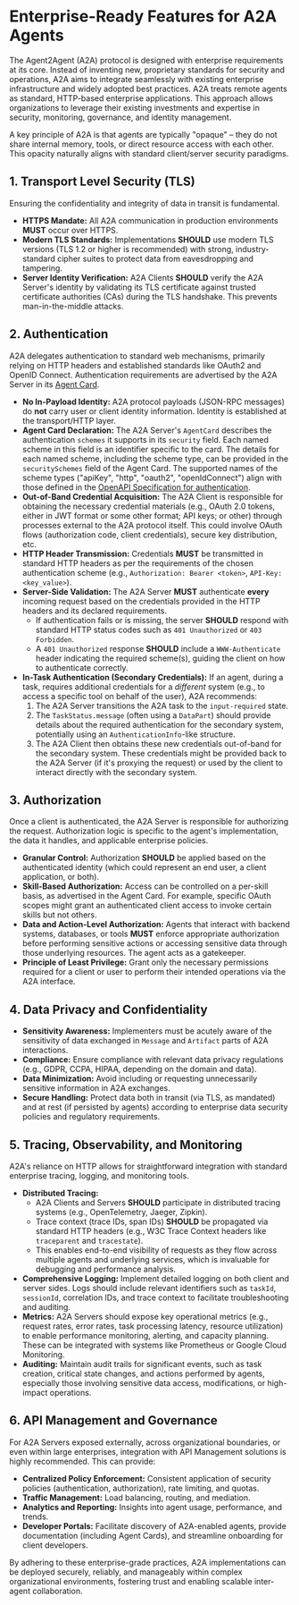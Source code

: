 # Enterprise-Ready Features for A2A Agents

The Agent2Agent (A2A) protocol is designed with enterprise requirements at its core. Instead of inventing new, proprietary standards for security and operations, A2A aims to integrate seamlessly with existing enterprise infrastructure and widely adopted best practices. A2A treats remote agents as standard, HTTP-based enterprise applications. This approach allows organizations to leverage their existing investments and expertise in security, monitoring, governance, and identity management.

A key principle of A2A is that agents are typically "opaque" – they do not share internal memory, tools, or direct resource access with each other. This opacity naturally aligns with standard client/server security paradigms.

## 1. Transport Level Security (TLS)

Ensuring the confidentiality and integrity of data in transit is fundamental.

- **HTTPS Mandate:** All A2A communication in production environments **MUST** occur over HTTPS.
- **Modern TLS Standards:** Implementations **SHOULD** use modern TLS versions (TLS 1.2 or higher is recommended) with strong, industry-standard cipher suites to protect data from eavesdropping and tampering.
- **Server Identity Verification:** A2A Clients **SHOULD** verify the A2A Server's identity by validating its TLS certificate against trusted certificate authorities (CAs) during the TLS handshake. This prevents man-in-the-middle attacks.

## 2. Authentication

A2A delegates authentication to standard web mechanisms, primarily relying on HTTP headers and established standards like OAuth2 and OpenID Connect. Authentication requirements are advertised by the A2A Server in its [Agent Card](spec/index.md#5-agent-discovery-the-agent-card).

- **No In-Payload Identity:** A2A protocol payloads (JSON-RPC messages) do **not** carry user or client identity information. Identity is established at the transport/HTTP layer.
- **Agent Card Declaration:** The A2A Server's `AgentCard` describes the authentication `schemes` it supports in its `security` field. Each named scheme in this field is an identifier specific to the card. The details for each named scheme, including the scheme type, can be provided in the `securitySchemes` field of the Agent Card. The supported names of the scheme types ("apiKey", "http", "oauth2", "openIdConnect") align with those defined in the [OpenAPI Specification for authentication](https://swagger.io/docs/specification/authentication/).
- **Out-of-Band Credential Acquisition:** The A2A Client is responsible for obtaining the necessary credential materials (e.g., OAuth 2.0 tokens, either in JWT format or some other format; API keys; or other) through processes external to the A2A protocol itself. This could involve OAuth flows (authorization code, client credentials), secure key distribution, etc.
- **HTTP Header Transmission:** Credentials **MUST** be transmitted in standard HTTP headers as per the requirements of the chosen authentication scheme (e.g., `Authorization: Bearer <token>`, `API-Key: <key_value>`).
- **Server-Side Validation:** The A2A Server **MUST** authenticate **every** incoming request based on the credentials provided in the HTTP headers and its declared requirements.
    - If authentication fails or is missing, the server **SHOULD** respond with standard HTTP status codes such as `401 Unauthorized` or `403 Forbidden`.
    - A `401 Unauthorized` response **SHOULD** include a `WWW-Authenticate` header indicating the required scheme(s), guiding the client on how to authenticate correctly.
- **In-Task Authentication (Secondary Credentials):** If an agent, during a task, requires additional credentials for a _different_ system (e.g., to access a specific tool on behalf of the user), A2A recommends:
    1. The A2A Server transitions the A2A task to the `input-required` state.
    2. The `TaskStatus.message` (often using a `DataPart`) should provide details about the required authentication for the secondary system, potentially using an `AuthenticationInfo`-like structure.
    3. The A2A Client then obtains these new credentials out-of-band for the secondary system. These credentials might be provided back to the A2A Server (if it's proxying the request) or used by the client to interact directly with the secondary system.

## 3. Authorization

Once a client is authenticated, the A2A Server is responsible for authorizing the request. Authorization logic is specific to the agent's implementation, the data it handles, and applicable enterprise policies.

- **Granular Control:** Authorization **SHOULD** be applied based on the authenticated identity (which could represent an end user, a client application, or both).
- **Skill-Based Authorization:** Access can be controlled on a per-skill basis, as advertised in the Agent Card. For example, specific OAuth scopes might grant an authenticated client access to invoke certain skills but not others.
- **Data and Action-Level Authorization:** Agents that interact with backend systems, databases, or tools **MUST** enforce appropriate authorization before performing sensitive actions or accessing sensitive data through those underlying resources. The agent acts as a gatekeeper.
- **Principle of Least Privilege:** Grant only the necessary permissions required for a client or user to perform their intended operations via the A2A interface.

## 4. Data Privacy and Confidentiality

- **Sensitivity Awareness:** Implementers must be acutely aware of the sensitivity of data exchanged in `Message` and `Artifact` parts of A2A interactions.
- **Compliance:** Ensure compliance with relevant data privacy regulations (e.g., GDPR, CCPA, HIPAA, depending on the domain and data).
- **Data Minimization:** Avoid including or requesting unnecessarily sensitive information in A2A exchanges.
- **Secure Handling:** Protect data both in transit (via TLS, as mandated) and at rest (if persisted by agents) according to enterprise data security policies and regulatory requirements.

## 5. Tracing, Observability, and Monitoring

A2A's reliance on HTTP allows for straightforward integration with standard enterprise tracing, logging, and monitoring tools.

- **Distributed Tracing:**
    - A2A Clients and Servers **SHOULD** participate in distributed tracing systems (e.g., OpenTelemetry, Jaeger, Zipkin).
    - Trace context (trace IDs, span IDs) **SHOULD** be propagated via standard HTTP headers (e.g., W3C Trace Context headers like `traceparent` and `tracestate`).
    - This enables end-to-end visibility of requests as they flow across multiple agents and underlying services, which is invaluable for debugging and performance analysis.
- **Comprehensive Logging:** Implement detailed logging on both client and server sides. Logs should include relevant identifiers such as `taskId`, `sessionId`, correlation IDs, and trace context to facilitate troubleshooting and auditing.
- **Metrics:** A2A Servers should expose key operational metrics (e.g., request rates, error rates, task processing latency, resource utilization) to enable performance monitoring, alerting, and capacity planning. These can be integrated with systems like Prometheus or Google Cloud Monitoring.
- **Auditing:** Maintain audit trails for significant events, such as task creation, critical state changes, and actions performed by agents, especially those involving sensitive data access, modifications, or high-impact operations.

## 6. API Management and Governance

For A2A Servers exposed externally, across organizational boundaries, or even within large enterprises, integration with API Management solutions is highly recommended. This can provide:

- **Centralized Policy Enforcement:** Consistent application of security policies (authentication, authorization), rate limiting, and quotas.
- **Traffic Management:** Load balancing, routing, and mediation.
- **Analytics and Reporting:** Insights into agent usage, performance, and trends.
- **Developer Portals:** Facilitate discovery of A2A-enabled agents, provide documentation (including Agent Cards), and streamline onboarding for client developers.

By adhering to these enterprise-grade practices, A2A implementations can be deployed securely, reliably, and manageably within complex organizational environments, fostering trust and enabling scalable inter-agent collaboration.
